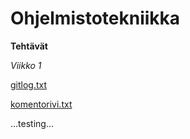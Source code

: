 # Ohjelmistotekniikka

**Tehtävät**

*Viikko 1*

[gitlog.txt](https://github.com/Millaeks/ot-harjoitustyo/blob/master/laskarit/viikko1/gitlog.txt)

[komentorivi.txt](https://github.com/Millaeks/ot-harjoitustyo/blob/master/laskarit/viikko1/komentorivi.txt)


...testing...
